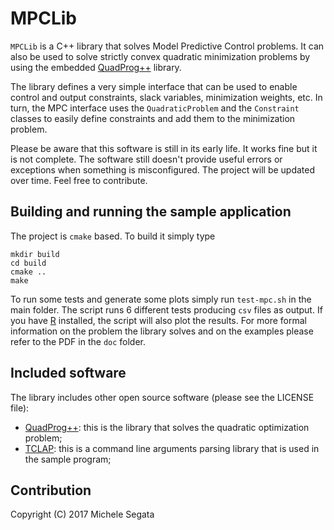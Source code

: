 # MPCLib

`MPCLib` is a C++ library that solves Model Predictive Control problems. It can
also be used to solve strictly convex quadratic minimization problems by using
the embedded [QuadProg++](https://github.com/liuq/QuadProgpp) library.

The library defines a very simple interface that can be used to enable control
and output constraints, slack variables, minimization weights, etc. In turn, the
MPC interface uses the `QuadraticProblem` and the `Constraint` classes to easily
define constraints and add them to the minimization problem.

Please be aware that this software is still in its early life. It works fine but
it is not complete. The software still doesn't provide useful errors or
exceptions when something is misconfigured. The project will be updated over
time. Feel free to contribute.

## Building and running the sample application

The project is `cmake` based. To build it simply type

```
mkdir build
cd build
cmake ..
make
```

To run some tests and generate some plots simply run `test-mpc.sh` in the main
folder. The script runs 6 different tests producing `csv` files as output. If
you have [R](https://www.r-project.org/) installed, the script will also plot
the results. For more formal information on the problem the library solves and
on the examples please refer to the PDF in the `doc` folder.

## Included software

The library includes other open source software (please see the LICENSE file):

 * [QuadProg++](https://github.com/liuq/QuadProgpp): this is the library that
   solves the quadratic optimization problem;
 * [TCLAP](https://github.com/eile/tclap): this is a command line arguments
   parsing library that is used in the sample program;

## Contribution

Copyright (C) 2017 Michele Segata
